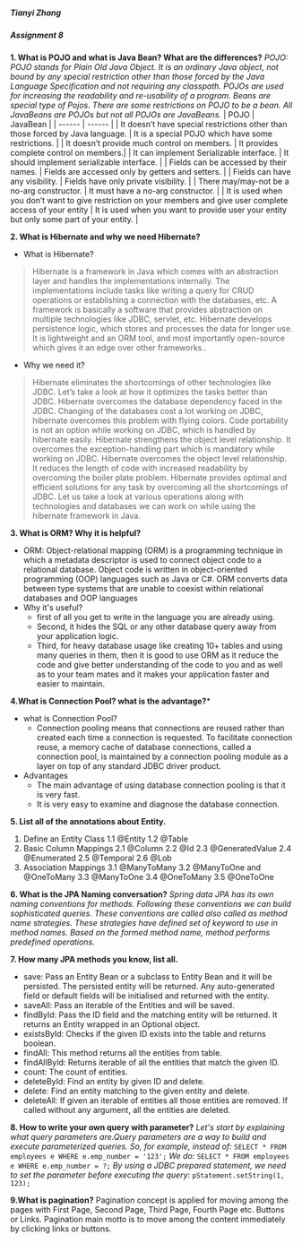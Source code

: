 ##### Tianyi Zhang
##### Assignment 8

**1. What is POJO and what is Java Bean? What are the differences?**
 *POJO: POJO stands for Plain Old Java Object. It is an ordinary Java object, not bound by any special restriction other than those forced by the Java Language Specification and not requiring any classpath. POJOs are used for increasing the readability and re-usability of a program.*
 *Beans are special type of Pojos. There are some restrictions on POJO to be a bean. All JavaBeans are POJOs but not all POJOs are JavaBeans.*
 | POJO | JavaBean |
| ------ | ------ |
| It doesn’t have special restrictions other than those forced by Java language. | It is a special POJO which have some restrictions. |
| It doesn’t provide much control on members. | It provides complete control on members.|
| It can implement Serializable interface. | It should implement serializable interface. |
| Fields can be accessed by their names. | Fields are accessed only by getters and setters. |
| Fields can have any visibility. | Fields have only private visibility. |
| There may/may-not be a no-arg constructor. | It must have a no-arg constructor. |
| It is used when you don’t want to give restriction on your members and give user complete access of your entity | It is used when you want to provide user your entity but only some part of your entity. |


**2. What is Hibernate and why we need Hibernate?**
* What is Hibernate?
>Hibernate is a framework in Java which comes with an abstraction layer and handles the implementations internally. The implementations include tasks like writing a query for CRUD operations or establishing a connection with the databases, etc. A framework is basically a software that provides abstraction on multiple technologies like JDBC, servlet, etc. Hibernate develops persistence logic, which stores and processes the data for longer use. It is lightweight and an ORM tool, and most importantly open-source which gives it an edge over other frameworks..
* Why we need it?
>Hibernate eliminates the shortcomings of other technologies like JDBC. Let’s take a look at how it optimizes the tasks better than JDBC.
Hibernate overcomes the database dependency faced in the JDBC.
Changing of the databases cost a lot working on JDBC, hibernate overcomes this problem with flying colors.
Code portability is not an option while working on JDBC, which is handled by hibernate easily.
Hibernate strengthens the object level relationship.
It overcomes the exception-handling part which is mandatory while working on JDBC.
Hibernate overcomes the object level relationship.
It reduces the length of code with increased readability by overcoming the boiler plate problem.
Hibernate provides optimal and efficient solutions for any task by overcoming all the shortcomings of JDBC. Let us take a look at various operations along with technologies and databases we can work on while using the hibernate framework in Java.   

**3. What is ORM? Why it is helpful?**
- ORM: Object-relational mapping (ORM) is a programming technique in which a metadata descriptor is used to connect object code to a relational database. Object code is written in object-oriented programming (OOP) languages such as Java or C#. ORM converts data between type systems that are unable to coexist within relational databases and OOP languages
- Why it's useful? 
    -  first of all you get to write in the language you are already using. 
    -  Second, it hides the SQL or any other database query away from your application logic.
    -  Third, for heavy database usage like creating 10+ tables and using many queries in them, then it is good to use ORM as it reduce the code and give better understanding of the code to you and as well as to your team mates and it makes your application faster and easier to maintain.



**4.What is Connection Pool? what is the advantage?***
- what is Connection Pool?
    - Connection pooling means that connections are reused rather than created each time a connection is requested. To facilitate connection reuse, a memory cache of database connections, called a connection pool, is maintained by a connection pooling module as a layer on top of any standard JDBC driver product.
- Advantages
    -   The main advantage of using database connection pooling is that it is very fast.
    -  It is very easy to examine and diagnose the database connection. 




**5. List all of the annotations about Entity.**
1. Define an Entity Class
    1.1 @Entity
    1.2 @Table
2. Basic Column Mappings
    2.1 @Column
    2.2 @Id
    2.3 @GeneratedValue
    2.4 @Enumerated
    2.5 @Temporal
    2.6 @Lob
3. Association Mappings
    3.1 @ManyToMany
    3.2 @ManyToOne and @OneToMany
    3.3 @ManyToOne
    3.4 @OneToMany
    3.5 @OneToOne

**6. What is the JPA Naming conversation?**
*Spring data JPA has its own naming conventions for methods. Following these conventions we can build sophisticated queries. These conventions are called also called as method name strategies. These strategies have defined set of keyword to use in method names. Based on the formed method name, method performs predefined operations.*


**7. How many JPA methods you know, list all.**

- save: Pass an Entity Bean or a subclass to Entity Bean and it will be persisted. The persisted entity will be returned. Any auto-generated field or default fields will be initialised and returned with the entity.
- saveAll: Pass an iterable of the Entities and will be saved.
- findById: Pass the ID field and the matching entity will be returned. It returns an Entity wrapped in an Optional object.
- existsById: Checks if the given ID exists into the table and returns boolean.
- findAll: This method returns all the entities from table.
- findAllById: Returns iterable of all the entities that match the given ID.
- count: The count of entities.
- deleteById: Find an entity by given ID and delete.
- delete: Find an entity matching to the given entity and delete.
- deleteAll: If given an iterable of entities all those entities are removed. If called without any argument, all the entities are deleted.


**8. How to write your own query with parameter?**
*Let's start by explaining what query parameters are.Query parameters are a way to build and execute parameterized queries. So, for example, instead of:*
`SELECT * FROM employees e WHERE e.emp_number = '123';`
*We do:*
`SELECT * FROM employees e WHERE e.emp_number = ?;`
*By using a JDBC prepared statement, we need to set the parameter before executing the query:*
`pStatement.setString(1, 123);`

	
**9.What is pagination?**
Pagination concept is applied for moving among the pages with First Page, Second Page, Third Page, Fourth Page etc. Buttons or Links. Pagination main motto is to move among the content immediately by clicking links or buttons. 


